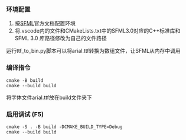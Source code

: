 ### 环境配置

1. 按[SFML](https://www.sfml-dev.org/download/sfml/3.0.0/)官方文档配置环境
2. 将.vscode内的文件和CMakeLists.txt中的SFML3.0对应的C++标准库和SFML 3.0 库路径修改为自己的文件路径

运行ttf_to_bin.py脚本可以将arial.ttf转换为数组文件，让SFML从内存中调用

### 编译指令

```
cmake -B build
cmake --build build
```

将字体文件arial.ttf放在build文件夹下

### 启用调试 (F5)

```
cmake -S . -B build -DCMAKE_BUILD_TYPE=Debug
cmake --build build
```
